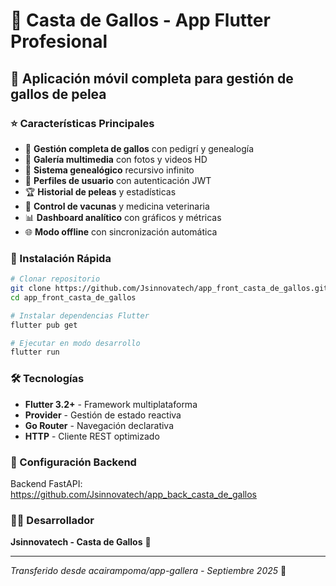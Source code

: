 # 🐓 Casta de Gallos - App Flutter Profesional

## 📱 Aplicación móvil completa para gestión de gallos de pelea

### ⭐ Características Principales

- 🐓 **Gestión completa de gallos** con pedigrí y genealogía
- 📸 **Galería multimedia** con fotos y videos HD
- 🧬 **Sistema genealógico** recursivo infinito
- 👤 **Perfiles de usuario** con autenticación JWT
- 🏆 **Historial de peleas** y estadísticas
- 💉 **Control de vacunas** y medicina veterinaria
- 📊 **Dashboard analítico** con gráficos y métricas
- 🌐 **Modo offline** con sincronización automática

### 🚀 Instalación Rápida

```bash
# Clonar repositorio
git clone https://github.com/Jsinnovatech/app_front_casta_de_gallos.git
cd app_front_casta_de_gallos

# Instalar dependencias Flutter
flutter pub get

# Ejecutar en modo desarrollo
flutter run
```

### 🛠️ Tecnologías

- **Flutter 3.2+** - Framework multiplataforma
- **Provider** - Gestión de estado reactiva
- **Go Router** - Navegación declarativa
- **HTTP** - Cliente REST optimizado

### 🔧 Configuración Backend

Backend FastAPI: https://github.com/Jsinnovatech/app_back_casta_de_gallos

### 👨‍💻 Desarrollador

**Jsinnovatech - Casta de Gallos** 🐓  

---

*Transferido desde acairampoma/app-gallera - Septiembre 2025* 🚀
